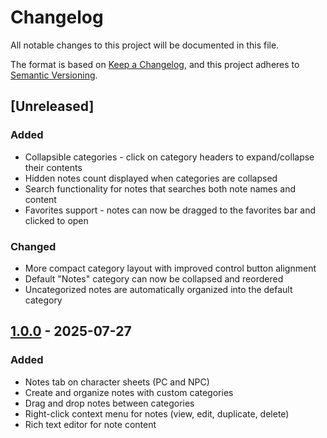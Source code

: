 # Changelog

All notable changes to this project will be documented in this file.

The format is based on [Keep a Changelog](https://keepachangelog.com/en/1.1.0/),
and this project adheres to [Semantic Versioning](https://semver.org/spec/v2.0.0.html).

## [Unreleased]

### Added
- Collapsible categories - click on category headers to expand/collapse their contents
- Hidden notes count displayed when categories are collapsed
- Search functionality for notes that searches both note names and content
- Favorites support - notes can now be dragged to the favorites bar and clicked to open

### Changed
- More compact category layout with improved control button alignment
- Default "Notes" category can now be collapsed and reordered
- Uncategorized notes are automatically organized into the default category

## [1.0.0](https://github.com/nivthefox/foundryvtt-dnd5e-sheet-notes/releases/tag/1.0.0) - 2025-07-27

### Added
- Notes tab on character sheets (PC and NPC)
- Create and organize notes with custom categories
- Drag and drop notes between categories
- Right-click context menu for notes (view, edit, duplicate, delete)
- Rich text editor for note content